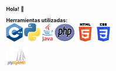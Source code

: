 __Hola!__ 👋 

__Herramientas utilizadas:__ </br>
<img src="https://raw.githubusercontent.com/milipereyra/milipereyra/main/images/c%2B%2B.png" alt="alt text" width="45" height="50"/>
<img src="https://github.com/milipereyra/milipereyra/blob/main/images/python.jpeg" alt="alt text" width="45" height="50"/>
<img src="https://raw.githubusercontent.com/milipereyra/milipereyra/main/images/java.png" alt="alt text" width="30" height="50"/>
<img src="https://raw.githubusercontent.com/milipereyra/milipereyra/main/images/php.png" alt="alt text" width="55" height="50"/>
<img src="https://raw.githubusercontent.com/milipereyra/milipereyra/main/images/html.png" alt="alt text" width="50" height="50"/>
<img src="https://raw.githubusercontent.com/milipereyra/milipereyra/main/images/CSS-Logo.jpg" alt="alt text" width="40" height="50"></br>

<img src="https://raw.githubusercontent.com/milipereyra/milipereyra/main/images/phpmyadmin.png" alt="alt text" width="60" height="50"/>


